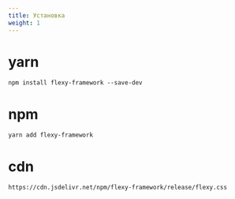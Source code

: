 ```yaml
---
title: Установка
weight: 1
---
```


# yarn

```
npm install flexy-framework --save-dev
```

# npm

```
yarn add flexy-framework
```

# cdn

```
https://cdn.jsdelivr.net/npm/flexy-framework/release/flexy.css
```

